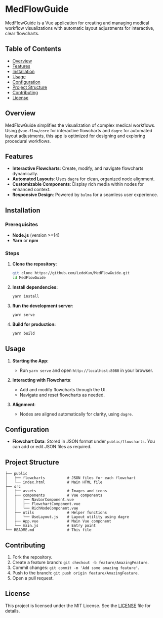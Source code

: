 
# MedFlowGuide

MedFlowGuide is a Vue application for creating and managing medical workflow visualizations with automatic layout adjustments for interactive, clear flowcharts.

## Table of Contents
- [Overview](#overview)
- [Features](#features)
- [Installation](#installation)
- [Usage](#usage)
- [Configuration](#configuration)
- [Project Structure](#project-structure)
- [Contributing](#contributing)
- [License](#license)

## Overview

MedFlowGuide simplifies the visualization of complex medical workflows. Using `@vue-flow/core` for interactive flowcharts and `dagre` for automated layout adjustments, this app is optimized for designing and exploring procedural workflows.

## Features

- **Interactive Flowcharts**: Create, modify, and navigate flowcharts dynamically.
- **Automated Layouts**: Uses `dagre` for clean, organized node alignment.
- **Customizable Components**: Display rich media within nodes for enhanced context.
- **Responsive Design**: Powered by `bulma` for a seamless user experience.

## Installation

### Prerequisites
- **Node.js** (version >=14)
- **Yarn** or **npm**

### Steps
1. **Clone the repository:**
   ```bash
   git clone https://github.com/LedoKun/MedFlowGuide.git
   cd MedFlowGuide
   ```

2. **Install dependencies:**
   ```bash
   yarn install
   ```

3. **Run the development server:**
   ```bash
   yarn serve
   ```

4. **Build for production:**
   ```bash
   yarn build
   ```

## Usage

1. **Starting the App**:
   - Run `yarn serve` and open `http://localhost:8080` in your browser.

2. **Interacting with Flowcharts**:
   - Add and modify flowcharts through the UI.
   - Navigate and reset flowcharts as needed.

3. **Alignment**:
   - Nodes are aligned automatically for clarity, using `dagre`.

## Configuration

- **Flowchart Data**: Stored in JSON format under `public/flowcharts`. You can add or edit JSON files as required.

## Project Structure

```plaintext
├── public
│   ├── flowcharts          # JSON files for each flowchart
│   └── index.html          # Main HTML file
├── src
│   ├── assets              # Images and icons
│   ├── components          # Vue components
│   │   ├── NavbarComponent.vue
│   │   ├── FlowchartComponent.vue
│   │   └── RichNodeComponent.vue
│   ├── utils               # Helper functions
│   │   └── UseLayout.js    # Layout utility using dagre
│   ├── App.vue             # Main Vue component
│   └── main.js             # Entry point
└── README.md               # This file
```

## Contributing

1. Fork the repository.
2. Create a feature branch: `git checkout -b feature/AmazingFeature`.
3. Commit changes: `git commit -m 'Add some amazing feature'`.
4. Push to the branch: `git push origin feature/AmazingFeature`.
5. Open a pull request.

## License

This project is licensed under the MIT License. See the [LICENSE](LICENSE) file for details.
